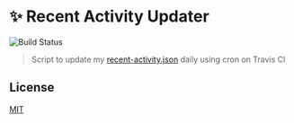 # ✨ Recent Activity Updater

![Build Status](https://github.com/plibither8/recent-activity-updater/workflows/Recent%20Activity%20Updater%20Bot/badge.svg)

> Script to update my [recent-activity.json](https://gist.github.com/plibither8/ea3780e4764315e354bc3f0655c81814) daily using cron on Travis CI

## License

[MIT](LICENSE)
